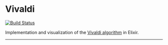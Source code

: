 # Vivaldi


[![Build Status](https://api.travis-ci.org/pixyj/vivaldi.svg)](https://travis-ci.org/pixyj/vivaldi)

Implementation and visualization of the [Vivaldi algorithm](https://www.semanticscholar.org/paper/Vivaldi-a-decentralized-network-coordinate-system-Dabek-Cox/424909ea3e4e5a8cfe5363420926c1b10fbbf034) in Elixir.

_____
